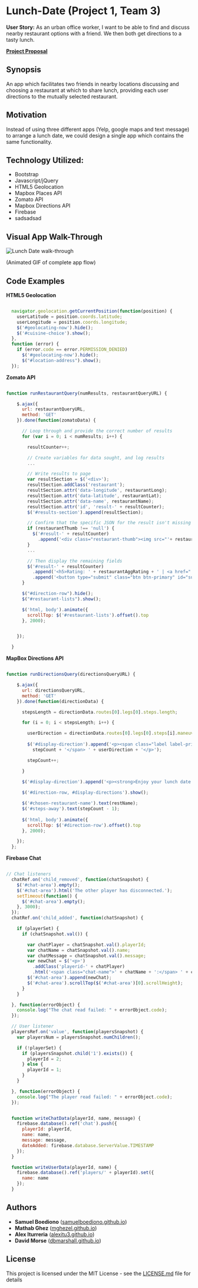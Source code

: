 # Lunch-Date (Project 1, Team 3)

**User Story:** As an urban office worker, I want to be able to find and discuss nearby restaurant options with a friend.  We then both get directions to a tasty lunch. 

**[Project Proposal](https://docs.google.com/document/d/1PQPgRwO9DvEastm3IRZoy6MZkn9RRP-yyEdNMpsNK18/)**


<!-- look up how link images of code for  -->
## Synopsis
An app which facilitates two friends in nearby locations discussing and choosing a restaurant at which to share lunch, providing each user directions to the mutually selected restaurant.

## Motivation
Instead of using three different apps (Yelp, google maps and text message) to arrange a lunch date, we could design a single app which contains the same functionality.

## Technology Utilized:

* Bootstrap
* Javascript/jQuery
* HTML5 Geolocation
* Mapbox Places API 
* Zomato API
* Mapbox Directions API
* Firebase
* sadsadsad

## Visual App Walk-Through
 
![Lunch Date walk-through](https://samuelboediono.github.io/Lunch-Date-Project-1-/assets/images/LunchDate_animated_600.gif "Lunch Date in Action")

(Animated GIF of complete app flow)

## Code Examples

**HTML5 Geolocation**

```javascript

  navigator.geolocation.getCurrentPosition(function(position) {
    userLatitude = position.coords.latitude;
    userLongitude = position.coords.longitude;
    $('#geolocating-now').hide();
    $('#cuisine-choice').show();
  },
  function (error) { 
    if (error.code == error.PERMISSION_DENIED)
      $('#geolocating-now').hide();
      $("#location-address").show();
  });

```

**Zomato API**

```javascript

function runRestaurantQuery(numResults, restaurantQueryURL) {

    $.ajax({
      url: restaurantQueryURL,
      method: 'GET'
    }).done(function(zomatoData) {

      // Loop through and provide the correct number of results
      for (var i = 0; i < numResults; i++) {

        resultCounter++;

        // Create variables for data sought, and log results
        ...

        // Write results to page 
        var resultSection = $('<div>');
        resultSection.addClass('restaurant');
        resultSection.attr('data-longitude', restaurantLong);
        resultSection.attr('data-latitude', restaurantLat);
        resultSection.attr('data-name', restaurantName);
        resultSection.attr('id', 'result-' + resultCounter);
        $('#results-section').append(resultSection);

        // Confirm that the specific JSON for the result isn't missing any details
        if (restaurantThumb !== 'null') {
          $('#result-' + resultCounter)
            .append('<div class="restaurant-thumb"><img src="'+ restaurantThumb + '"></div>');
        }
        ...

        // Then display the remaining fields
        $('#result-' + resultCounter)
          .append('<h5>Rating: ' + restaurantAggRating + ' | <a href="' + restaurantMenu + '" target="_blank">Menu</a></h5>')
          .append('<button type="submit" class="btn btn-primary" id="submit-btn">Get Directions</button>');
      }

      $("#direction-row").hide();
      $("#restaurant-lists").show();

      $('html, body').animate({
        scrollTop: $('#restaurant-lists').offset().top
      }, 2000);


    });

  }

```

**MapBox Directions API**

```javascript

function runDirectionsQuery(directionsQueryURL) {

    $.ajax({
      url: directionsQueryURL,
      method: 'GET'
    }).done(function(directionData) { 

      stepsLength = directionData.routes[0].legs[0].steps.length;

      for (i = 0; i < stepsLength; i++) {

        userDirection = directionData.routes[0].legs[0].steps[i].maneuver.instruction;
        
        $('#display-direction').append('<p><span class="label label-primary">' +
          stepCount + '</span> ' + userDirection + '</p>');

        stepCount++;

      }

      $('#display-direction').append('<p><strong>Enjoy your lunch date!</strong></p>');
        
      $('#direction-row, #display-directions').show();

      $('#chosen-restaurant-name').text(restName);
      $('#steps-away').text(stepCount - 1);
      
      $('html, body').animate({
        scrollTop: $('#direction-row').offset().top
      }, 2000);

    });
  };

```

**Firebase Chat**

```javascript

// Chat listeners
  chatRef.on('child_removed', function(chatSnapshot) {
    $('#chat-area').empty();
    $('#chat-area').html('The other player has disconnected.');
    setTimeout(function() {
      $('#chat-area').empty();
    }, 3000);
  });
  chatRef.on('child_added', function(chatSnapshot) {

    if (playerSet) {
      if (chatSnapshot.val()) {

        var chatPlayer = chatSnapshot.val().playerId; 
        var chatName = chatSnapshot.val().name; 
        var chatMessage = chatSnapshot.val().message;
        var newChat = $('<p>')
          .addClass('playerid-' + chatPlayer)
          .html('<span class="chat-name">' + chatName + ':</span> ' + chatMessage);
        $('#chat-area').append(newChat);
        $('#chat-area').scrollTop($('#chat-area')[0].scrollHeight);
      }
    }

  }, function(errorObject) {
    console.log("The chat read failed: " + errorObject.code);
  });

  // User listener
  playersRef.on('value', function(playersSnapshot) {
    var playersNum = playersSnapshot.numChildren();

    if (!playerSet) {
      if (playersSnapshot.child('1').exists()) {
        playerId = 2;
      } else {
        playerId = 1;
      }
    }

  }, function(errorObject) {
    console.log("The player read failed: " + errorObject.code);
  });


  function writeChatData(playerId, name, message) {
    firebase.database().ref('chat').push({
      playerId: playerId,
      name: name,
      message: message,
      dateAdded: firebase.database.ServerValue.TIMESTAMP
    });
  }

  function writeUserData(playerId, name) {
    firebase.database().ref('players/' + playerId).set({
      name: name
    });
  }

```

## Authors

* **Samuel Boediono** ([samuelboediono.github.io](https://dbmarshall.github.io))
* **Mathab Ghez** ([mghezel.github.io](https://mghezel.github.io))
* **Alex Iturreria** ([alexitu3.github.io](https://alexitu3.github.io))
* **David Morse** ([dbmarshall.github.io](https://dbmarshall.github.io))

## License

This project is licensed under the MIT License - see the [LICENSE.md](LICENSE.md) file for details

